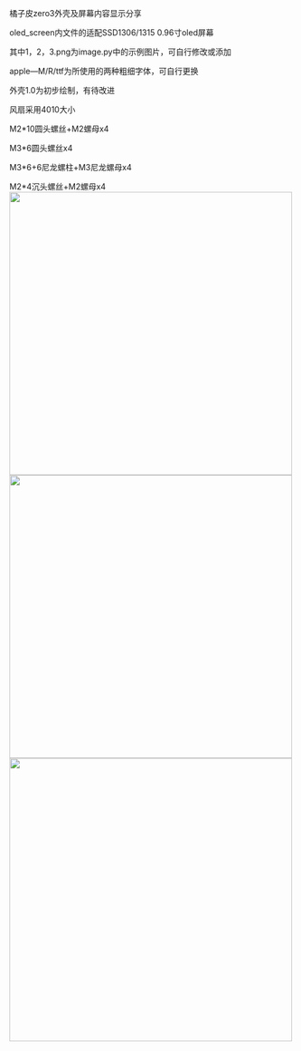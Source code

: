 橘子皮zero3外壳及屏幕内容显示分享  

oled_screen内文件的适配SSD1306/1315 0.96寸oled屏幕  
   
其中1，2，3.png为image.py中的示例图片，可自行修改或添加  
   
apple—M/R/ttf为所使用的两种粗细字体，可自行更换    
   
外壳1.0为初步绘制，有待改进  
   
风扇采用4010大小   

M2*10圆头螺丝+M2螺母x4   

M3*6圆头螺丝x4  

M3*6+6尼龙螺柱+M3尼龙螺母x4  

M2*4沉头螺丝+M2螺母x4  
<img src="https://github.com/tianshubenshu/OPIzero3/blob/main/README/1.jpg" width="500px">  
<img src="https://github.com/tianshubenshu/OPIzero3/blob/main/README/3.jpg" width="500px">  
<img src="https://github.com/tianshubenshu/OPIzero3/blob/main/README/4.jpg" width="500px">  

